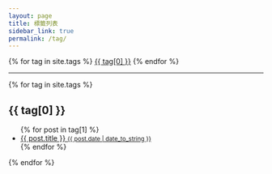 ```yaml
---
layout: page
title: 標籤列表
sidebar_link: true
permalink: /tag/
---
```


<div class="tags-expo">
    <div class="tags-expo-list">
        {% for tag in site.tags %}
        <a href="#{{ tag[0] | slugify }}" class="post-tag">{{ tag[0] }}</a>
        {% endfor %}
    </div>
    <hr />
    <div class="tags-expo-section">
        {% for tag in site.tags %}
        <h2 id="{{ tag[0] | slugify }}">{{ tag[0] }}</h2>
        <ul class="tags-expo-posts">
            {% for post in tag[1] %}
            <a class="post-title" href="{{ site.baseurl }}{{ post.url }}">
                <li>
                    {{ post.title }}
                    <small class="post-date">{{ post.date | date_to_string }}</small>
                </li>
            </a>
            {% endfor %}
        </ul>
        {% endfor %}
    </div>
</div>

